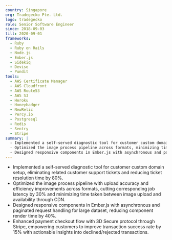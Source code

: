 ```yaml
---
country: Singapore
org: Tradegecko Pte. Ltd.
logo: tradegecko
role: Senior Software Engineer
since: 2018-09-03
till: 2020-09-01
frameworks:
  - Ruby
  - Ruby on Rails
  - Node.js
  - Ember.js
  - Sidekiq
  - Devise
  - Pundit
tools:
  - AWS Certificate Manager
  - AWS Cloudfront
  - AWS Route53
  - AWS S3
  - Heroku
  - Honeybadger
  - NewRelic
  - Percy.io
  - Postgresql
  - Redis
  - Sentry
  - Stripe
summary: |
  - Implemented a self-served diagnostic tool for customer custom domain setup.
  - Optimized the image process pipeline across formats, minimizing time taken between image upload and availability.
  - Designed responsive components in Ember.js with asynchronous and paginated request handling for large dataset.
---
```


- Implemented a self-served diagnostic tool for customer custom domain setup, eliminating related customer support tickets and reducing ticket resolution time by 80%.
- Optimized the image process pipeline with upload accuracy and efficiency improvements across formats, cutting corresponding job latency by 30% and minimizing time taken between image upload and availability through CDN.
- Designed responsive components in Ember.js with asynchronous and paginated request handling for large dataset, reducing component render time by 40%.
- Enhanced payment checkout flow with 3D Secure protocol through Stripe, empowering customers to improve transaction success rate by 15% with actionable insights into declined/rejected transactions.
